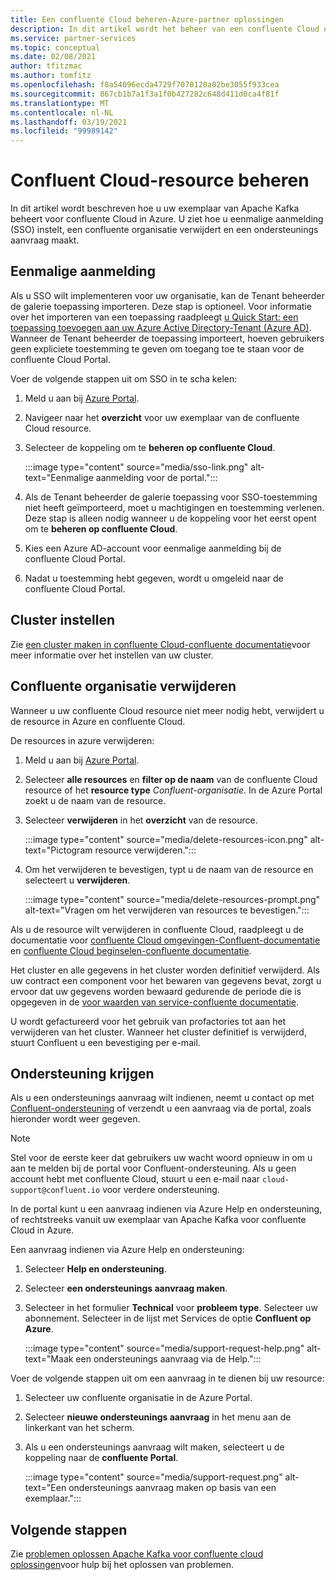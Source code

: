```yaml
---
title: Een confluente Cloud beheren-Azure-partner oplossingen
description: In dit artikel wordt het beheer van een confluente Cloud op de Azure Portal beschreven. Eenmalige aanmelding instellen, een confluente organisatie verwijderen en ondersteuning krijgen.
ms.service: partner-services
ms.topic: conceptual
ms.date: 02/08/2021
author: tfitzmac
ms.author: tomfitz
ms.openlocfilehash: f8a54096ecda4729f7070120a02be3055f933cea
ms.sourcegitcommit: 867cb1b7a1f3a1f0b427282c648d411d0ca4f81f
ms.translationtype: MT
ms.contentlocale: nl-NL
ms.lasthandoff: 03/19/2021
ms.locfileid: "99989142"
---
```

# <a name="manage-the-confluent-cloud-resource"></a>Confluent Cloud-resource beheren

In dit artikel wordt beschreven hoe u uw exemplaar van Apache Kafka beheert voor confluente Cloud in Azure. U ziet hoe u eenmalige aanmelding (SSO) instelt, een confluente organisatie verwijdert en een ondersteunings aanvraag maakt.

## <a name="single-sign-on"></a>Eenmalige aanmelding

Als u SSO wilt implementeren voor uw organisatie, kan de Tenant beheerder de galerie toepassing importeren. Deze stap is optioneel. Voor informatie over het importeren van een toepassing raadpleegt [u Quick Start: een toepassing toevoegen aan uw Azure Active Directory-Tenant (Azure AD)](../../active-directory/manage-apps/add-application-portal.md). Wanneer de Tenant beheerder de toepassing importeert, hoeven gebruikers geen expliciete toestemming te geven om toegang toe te staan voor de confluente Cloud Portal.

Voer de volgende stappen uit om SSO in te scha kelen:

1. Meld u aan bij [Azure Portal](https://portal.azure.com).
1. Navigeer naar het **overzicht** voor uw exemplaar van de confluente Cloud resource.
1. Selecteer de koppeling om te **beheren op confluente Cloud**.

   :::image type="content" source="media/sso-link.png" alt-text="Eenmalige aanmelding voor de portal.":::

1. Als de Tenant beheerder de galerie toepassing voor SSO-toestemming niet heeft geïmporteerd, moet u machtigingen en toestemming verlenen. Deze stap is alleen nodig wanneer u de koppeling voor het eerst opent om te **beheren op confluente Cloud**.
1. Kies een Azure AD-account voor eenmalige aanmelding bij de confluente Cloud Portal.
1. Nadat u toestemming hebt gegeven, wordt u omgeleid naar de confluente Cloud Portal.

## <a name="set-up-cluster"></a>Cluster instellen

Zie [een cluster maken in confluente Cloud-confluente documentatie](https://docs.confluent.io/cloud/current/clusters/create-cluster.html)voor meer informatie over het instellen van uw cluster.

## <a name="delete-confluent-organization"></a>Confluente organisatie verwijderen

Wanneer u uw confluente Cloud resource niet meer nodig hebt, verwijdert u de resource in Azure en confluente Cloud.

De resources in azure verwijderen:

1. Meld u aan bij [Azure Portal](https://portal.azure.com).
1. Selecteer **alle resources** en **filter op de naam** van de confluente Cloud resource of het **resource type** _Confluent-organisatie_. In de Azure Portal zoekt u de naam van de resource.
1. Selecteer **verwijderen** in het **overzicht** van de resource.

    :::image type="content" source="media/delete-resources-icon.png" alt-text="Pictogram resource verwijderen.":::

1. Om het verwijderen te bevestigen, typt u de naam van de resource en selecteert u **verwijderen**.

    :::image type="content" source="media/delete-resources-prompt.png" alt-text="Vragen om het verwijderen van resources te bevestigen.":::

Als u de resource wilt verwijderen in confluente Cloud, raadpleegt u de documentatie voor [confluente Cloud omgevingen-Confluent-documentatie](https://docs.confluent.io/current/cloud/using/environments.html) en [confluente Cloud beginselen-confluente documentatie](https://docs.confluent.io/current/cloud/using/cloud-basics.html).

Het cluster en alle gegevens in het cluster worden definitief verwijderd. Als uw contract een component voor het bewaren van gegevens bevat, zorgt u ervoor dat uw gegevens worden bewaard gedurende de periode die is opgegeven in de [voor waarden van service-confluente documentatie](https://www.confluent.io/confluent-cloud-tos).

U wordt gefactureerd voor het gebruik van profactories tot aan het verwijderen van het cluster. Wanneer het cluster definitief is verwijderd, stuurt Confluent u een bevestiging per e-mail.

## <a name="get-support"></a>Ondersteuning krijgen

Als u een ondersteunings aanvraag wilt indienen, neemt u contact op met [Confluent-ondersteuning](https://support.confluent.io) of verzendt u een aanvraag via de portal, zoals hieronder wordt weer gegeven.

> [!NOTE]
> Stel voor de eerste keer dat gebruikers uw wacht woord opnieuw in om u aan te melden bij de portal voor Confluent-ondersteuning. Als u geen account hebt met confluente Cloud, stuurt u een e-mail naar `cloud-support@confluent.io` voor verdere ondersteuning.

In de portal kunt u een aanvraag indienen via Azure Help en ondersteuning, of rechtstreeks vanuit uw exemplaar van Apache Kafka voor confluente Cloud in Azure.

Een aanvraag indienen via Azure Help en ondersteuning:

1. Selecteer **Help en ondersteuning**.
1. Selecteer **een ondersteunings aanvraag maken**.
1. Selecteer in het formulier **Technical** voor **probleem type**. Selecteer uw abonnement. Selecteer in de lijst met Services de optie **Confluent op Azure**.

    :::image type="content" source="media/support-request-help.png" alt-text="Maak een ondersteunings aanvraag via de Help.":::

Voer de volgende stappen uit om een aanvraag in te dienen bij uw resource:

1. Selecteer uw confluente organisatie in de Azure Portal.
1. Selecteer **nieuwe ondersteunings aanvraag** in het menu aan de linkerkant van het scherm.
1. Als u een ondersteunings aanvraag wilt maken, selecteert u de koppeling naar de **confluente Portal**.

    :::image type="content" source="media/support-request.png" alt-text="Een ondersteunings aanvraag maken op basis van een exemplaar.":::

## <a name="next-steps"></a>Volgende stappen

Zie [problemen oplossen Apache Kafka voor confluente cloud oplossingen](troubleshoot.md)voor hulp bij het oplossen van problemen.
